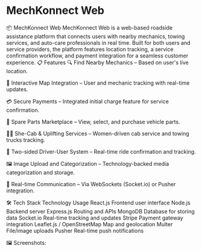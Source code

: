 # MechKonnect Web
 📦 MechKonnect Web
MechKonnect Web is a web-based roadside assistance platform that connects users with nearby mechanics, towing services, and auto-care professionals in real time. Built for both users and service providers, the platform features location tracking, a service confirmation workflow, and payment integration for a seamless customer experience.
📋 Features
🔍 Find Nearby Mechanics – Based on user's live location.

📍 Interactive Map Integration – User and mechanic tracking with real-time updates.

💳 Secure Payments – Integrated initial charge feature for service confirmation.

🚗 Spare Parts Marketplace – View, select, and purchase vehicle parts.

👩‍🔧 She-Cab & Uplifting Services – Women-driven cab service and towing trucks tracking.

🔁 Two-sided Driver-User System – Real-time ride confirmation and tracking.

🖼️ Image Upload and Categorization – Technology-backed media categorization and storage.

🔔 Real-time Communication – Via WebSockets (Socket.io) or Pusher integration.

🛠️ Tech Stack
Technology	Usage
React.js	Frontend user interface
Node.js	Backend server
Express.js	Routing and APIs
MongoDB	Database for storing data
Socket.io	Real-time tracking and updates
Stripe	Payment gateway integration
Leaflet.js / OpenStreetMap	Map and geolocation
Multer	File/image uploads
Pusher	Real-time push notifications

🖼️ Screenshots:


